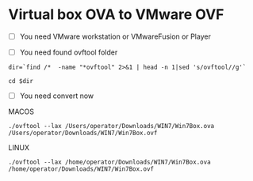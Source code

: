 # Virtual box OVA to VMware OVF

- [ ] You need VMware workstation or VMwareFusion or Player


- [ ] You need found ovftool folder

```
dir=`find /*  -name "*ovftool" 2>&1 | head -n 1|sed 's/ovftool//g'`
```
```
cd $dir
```

- [ ] You need convert now

MACOS

```
./ovftool --lax /Users/operator/Downloads/WIN7/Win7Box.ova /Users/operator/Downloads/WIN7/Win7Box.ovf

```

LINUX

```
./ovftool --lax /home/operator/Downloads/WIN7/Win7Box.ova /home/operator/Downloads/WIN7/Win7Box.ovf

```

